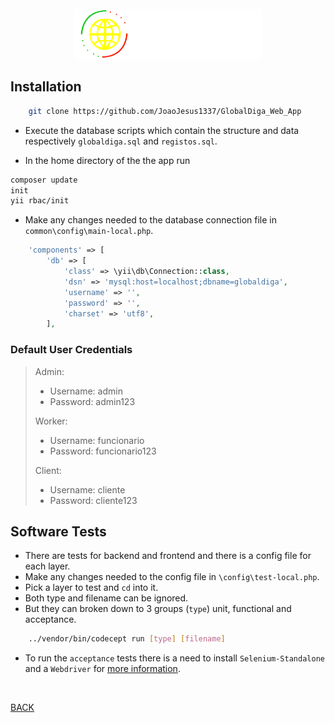 <br>

<div align="center">
<img src="ReadMeImgs/logo.png" alt="drawing" width="300"/>
</div>

## Installation

```sh
    git clone https://github.com/JoaoJesus1337/GlobalDiga_Web_App
```

- Execute the database scripts which contain the structure and data respectively `globaldiga.sql` and `registos.sql`.

- In the home directory of the the app run

```sh
composer update
init
yii rbac/init
```

- Make any changes needed to the database connection file in `common\config\main-local.php`.

```php
    'components' => [
        'db' => [
            'class' => \yii\db\Connection::class,
            'dsn' => 'mysql:host=localhost;dbname=globaldiga',
            'username' => '',
            'password' => '',
            'charset' => 'utf8',
        ],
```

### Default User Credentials

> Admin:
>
> - Username: admin
> - Password: admin123
>
> Worker:
>
> - Username: funcionario
> - Password: funcionario123
>
> Client:
>
> - Username: cliente
> - Password: cliente123

## Software Tests

- There are tests for backend and frontend and there is a config file for each layer.
- Make any changes needed to the config file in `\config\test-local.php`.
- Pick a layer to test and `cd` into it.
- Both type and filename can be ignored.
- But they can broken down to 3 groups (`type`) unit, functional and acceptance.

```sh
    ../vendor/bin/codecept run [type] [filename]
```

- To run the `acceptance` tests there is a need to install `Selenium-Standalone` and a `Webdriver` for [more information](https://codeception.com/docs/AcceptanceTests).

<BR>

[BACK](README.md)
